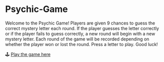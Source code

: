 # Psychic-Game

Welcome to the Psychic Game! Players are given 9 chances to guess the correct mystery letter each round. If the player guesses the letter correctly or if the player fails to guess correctly, a new round will begin with a new mystery letter. Each round of the game will be recorded depending on whether the player won or lost the round. Press a letter to play. Good luck!

🕹 [Play the game here](https://cjstanzhu.github.io/Psychic-Game)

